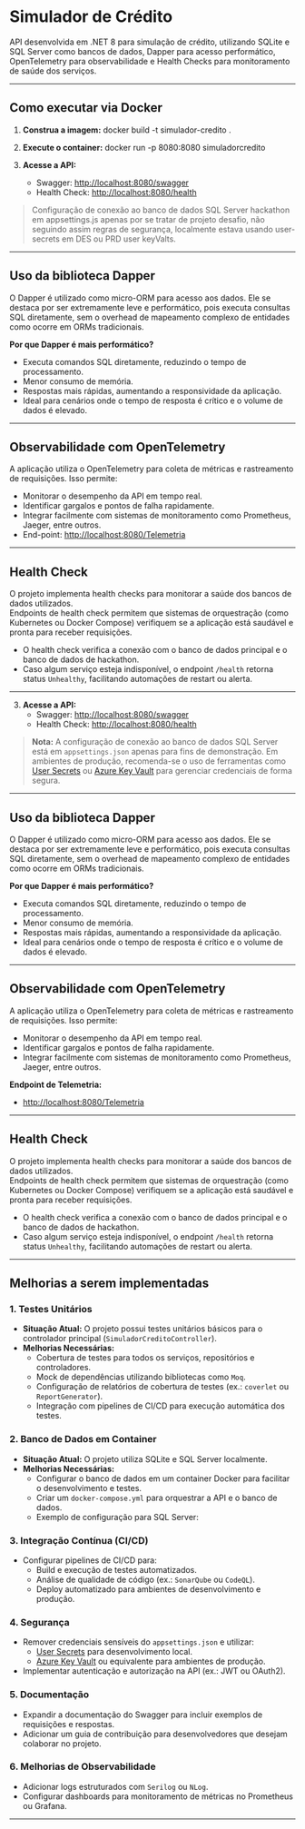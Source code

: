 ﻿# Simulador de Crédito

API desenvolvida em .NET 8 para simulação de crédito, utilizando SQLite e SQL Server como bancos de dados, Dapper para acesso performático, OpenTelemetry para observabilidade e Health Checks para monitoramento de saúde dos serviços.

---

## Como executar via Docker

1. **Construa a imagem:**
   docker build -t simulador-credito .

2. **Execute o container:**
   docker run -p 8080:8080 simuladorcredito


4. **Acesse a API:**
   - Swagger: [http://localhost:8080/swagger](http://localhost:8080/swagger)
   - Health Check: [http://localhost:8080/health](http://localhost:8080/health)

> Configuração de conexão ao banco de dados SQL Server hackathon em appsettings.js apenas por se tratar de projeto desafio, não seguindo assim regras de segurança, localmente estava usando user-secrets em DES ou PRD user keyValts.

---

## Uso da biblioteca Dapper

O Dapper é utilizado como micro-ORM para acesso aos dados. Ele se destaca por ser extremamente leve e performático, pois executa consultas SQL diretamente, sem o overhead de mapeamento complexo de entidades como ocorre em ORMs tradicionais.

**Por que Dapper é mais performático?**
- Executa comandos SQL diretamente, reduzindo o tempo de processamento.
- Menor consumo de memória.
- Respostas mais rápidas, aumentando a responsividade da aplicação.
- Ideal para cenários onde o tempo de resposta é crítico e o volume de dados é elevado.

---

## Observabilidade com OpenTelemetry

A aplicação utiliza o OpenTelemetry para coleta de métricas e rastreamento de requisições. Isso permite:
- Monitorar o desempenho da API em tempo real.
- Identificar gargalos e pontos de falha rapidamente.
- Integrar facilmente com sistemas de monitoramento como Prometheus, Jaeger, entre outros.
- End-point: [http://localhost:8080/Telemetria](http://localhost:8080/Telemetria)
---

## Health Check

O projeto implementa health checks para monitorar a saúde dos bancos de dados utilizados.  
Endpoints de health check permitem que sistemas de orquestração (como Kubernetes ou Docker Compose) verifiquem se a aplicação está saudável e pronta para receber requisições.

- O health check verifica a conexão com o banco de dados principal e o banco de dados de hackathon.
- Caso algum serviço esteja indisponível, o endpoint `/health` retorna status `Unhealthy`, facilitando automações de restart ou alerta.

---


3. **Acesse a API:**
   - Swagger: [http://localhost:8080/swagger](http://localhost:8080/swagger)
   - Health Check: [http://localhost:8080/health](http://localhost:8080/health)

> **Nota:** A configuração de conexão ao banco de dados SQL Server está em `appsettings.json` apenas para fins de demonstração. Em ambientes de produção, recomenda-se o uso de ferramentas como [User Secrets](https://learn.microsoft.com/aspnet/core/security/app-secrets) ou [Azure Key Vault](https://learn.microsoft.com/azure/key-vault/) para gerenciar credenciais de forma segura.

---

## Uso da biblioteca Dapper

O Dapper é utilizado como micro-ORM para acesso aos dados. Ele se destaca por ser extremamente leve e performático, pois executa consultas SQL diretamente, sem o overhead de mapeamento complexo de entidades como ocorre em ORMs tradicionais.

**Por que Dapper é mais performático?**
- Executa comandos SQL diretamente, reduzindo o tempo de processamento.
- Menor consumo de memória.
- Respostas mais rápidas, aumentando a responsividade da aplicação.
- Ideal para cenários onde o tempo de resposta é crítico e o volume de dados é elevado.

---

## Observabilidade com OpenTelemetry

A aplicação utiliza o OpenTelemetry para coleta de métricas e rastreamento de requisições. Isso permite:
- Monitorar o desempenho da API em tempo real.
- Identificar gargalos e pontos de falha rapidamente.
- Integrar facilmente com sistemas de monitoramento como Prometheus, Jaeger, entre outros.

**Endpoint de Telemetria:**
- [http://localhost:8080/Telemetria](http://localhost:8080/Telemetria)

---

## Health Check

O projeto implementa health checks para monitorar a saúde dos bancos de dados utilizados.  
Endpoints de health check permitem que sistemas de orquestração (como Kubernetes ou Docker Compose) verifiquem se a aplicação está saudável e pronta para receber requisições.

- O health check verifica a conexão com o banco de dados principal e o banco de dados de hackathon.
- Caso algum serviço esteja indisponível, o endpoint `/health` retorna status `Unhealthy`, facilitando automações de restart ou alerta.

---

## Melhorias a serem implementadas

### 1. **Testes Unitários**
- **Situação Atual:** O projeto possui testes unitários básicos para o controlador principal (`SimuladorCreditoController`).
- **Melhorias Necessárias:**
  - Cobertura de testes para todos os serviços, repositórios e controladores.
  - Mock de dependências utilizando bibliotecas como `Moq`.
  - Configuração de relatórios de cobertura de testes (ex.: `coverlet` ou `ReportGenerator`).
  - Integração com pipelines de CI/CD para execução automática dos testes.

### 2. **Banco de Dados em Container**
- **Situação Atual:** O projeto utiliza SQLite e SQL Server localmente.
- **Melhorias Necessárias:**
  - Configurar o banco de dados em um container Docker para facilitar o desenvolvimento e testes.
  - Criar um `docker-compose.yml` para orquestrar a API e o banco de dados.
  - Exemplo de configuração para SQL Server:

### 3. **Integração Contínua (CI/CD)**
- Configurar pipelines de CI/CD para:
  - Build e execução de testes automatizados.
  - Análise de qualidade de código (ex.: `SonarQube` ou `CodeQL`).
  - Deploy automatizado para ambientes de desenvolvimento e produção.

### 4. **Segurança**
- Remover credenciais sensíveis do `appsettings.json` e utilizar:
  - [User Secrets](https://learn.microsoft.com/aspnet/core/security/app-secrets) para desenvolvimento local.
  - [Azure Key Vault](https://learn.microsoft.com/azure/key-vault/) ou equivalente para ambientes de produção.
- Implementar autenticação e autorização na API (ex.: JWT ou OAuth2).

### 5. **Documentação**
- Expandir a documentação do Swagger para incluir exemplos de requisições e respostas.
- Adicionar um guia de contribuição para desenvolvedores que desejam colaborar no projeto.

### 6. **Melhorias de Observabilidade**
- Adicionar logs estruturados com `Serilog` ou `NLog`.
- Configurar dashboards para monitoramento de métricas no Prometheus ou Grafana.


---

